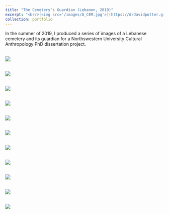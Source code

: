 ```yaml
---
title: "The Cemetery's Guardian (Lebanon, 2019)"
excerpt: "<br/>[<img src='/images/A_CEM.jpg'>](https://drdavidpotter.github.io/portfolio/F_ALebaneseCemeterysGuardian2020/)"
collection: portfolio
---
```


In the summer of 2019, I produced a series of images of a Lebanese cemetery and its guardian for a Northswestern University Cultural Anthropology PhD dissertation project. 

<br/><img src='/images/A_CEM.jpg'>

<br/><img src='/images/B_CEM.jpg'>

<br/><img src='/images/C_CEM.jpg'>

<br/><img src='/images/E_CEM.jpg'>

<br/><img src='/images/F_CEM.jpg'>

<br/><img src='/images/G_CEM.jpg'>

<br/><img src='/images/H_CEM.jpg'>

<br/><img src='/images/I_CEM.jpg'>

<br/><img src='/images/J_CEM.jpg'>

<br/><img src='/images/K_CEM.jpg'>

<br/><img src='/images/L_CEM.jpg'>